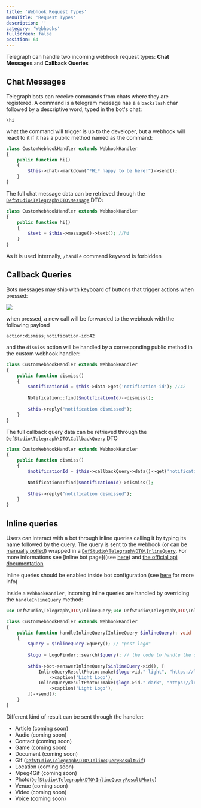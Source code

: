 ```yaml
---
title: 'Webhook Request Types'
menuTitle: 'Request Types'
description: ''
category: 'Webhooks'
fullscreen: false 
position: 64
---
```



Telegraph can handle two incoming webhook request types: **Chat Messages** and **Callback Queries**

## Chat Messages

Telegraph bots can receive commands from chats where they are registered. A command is a telegram message has a a `backslash` char followed by a descriptive word, typed in the bot's chat:

```
\hi
```

what the command will trigger is up to the developer, but a webhook will react to it if it has a public method named as the command:

```php
class CustomWebhookHandler extends WebhookHandler
{
    public function hi()
    {
        $this->chat->markdown("*Hi* happy to be here!")->send();
    }
}
```

The full chat message data can be retrieved through the [`DefStudio\Telegraph\DTO\Message`](webhooks/dto#defstudio-telegraph-dto-message) DTO:

```php
class CustomWebhookHandler extends WebhookHandler
{
    public function hi()
    {
        $text = $this->message()->text(); //hi
    }
}
```

<alert type="alert">As it is used internally, `/handle` command keyword is forbidden</alert>

## Callback Queries

Bots messages may ship with keyboard of buttons that trigger actions when pressed:

<img src="screenshots/keyboard-example.png" />

when pressed, a new call will be forwarded to the webhook with the following payload

```
action:dismiss;notification-id:42
```

and the `dismiss` action will be handled by a corresponding public method in the custom webhook handler:

```php
class CustomWebhookHandler extends WebhookHandler
{
    public function dismiss()
    {
        $notificationId = $this->data->get('notification-id'); //42
        
        Notification::find($notificationId)->dismiss();
        
        $this->reply("notification dismissed");
    }
}
```

The full callback query data can be retrieved through the [`DefStudio\Telegraph\DTO\CallbackQuery`](webhooks/dto#defstudio-telegraph-dto-callback-query) DTO

```php
class CustomWebhookHandler extends WebhookHandler
{
    public function dismiss()
    {
        $notificationId = $this->callbackQuery->data()->get('notification-id'); //42
        
        Notification::find($notificationId)->dismiss();
        
        $this->reply("notification dismissed");
    }
}
```

## Inline queries

Users can interact with a bot through inline queries calling it by typing its name followed by the query. The query is sent to the webhook (or can be [manually polled](webhooks/manual-polling)) wrapped in a [`DefStudio\Telegraph\DTO\InlineQuery`](webhooks/dto#defstudio-telegraph-dto-inline-query). For more informations see [inline bot page]((see [here](https://core.telegram.org/bots/inline)) and [the official api documentation](https://core.telegram.org/bots/api#inline-mode)

<alert type="alert">Inline queries should be enabled inside bot configuration (see [here](https://core.telegram.org/bots/inline) for more info)</alert>

Inside a `WebhookHandler`, incoming inline queries are handled by overriding the `handleInlineQuery` method:

```php
use DefStudio\Telegraph\DTO\InlineQuery;use DefStudio\Telegraph\DTO\InlineQueryResultPhoto;

class CustomWebhookHandler extends WebhookHandler
{
    public function handleInlineQuery(InlineQuery $inlineQuery): void
    {
        $query = $inlineQuery->query(); // "pest logo"
        
        $logo = LogoFinder::search($query); // the code to handle the query. just an example here
        
        $this->bot->answerInlineQuery($inlineQuery->id(), [
            InlineQueryResultPhoto::make($logo->id."-light", "https://logofinder.dev/$logo->id/light.jpg", "https://logofinder.dev/$logo->id/light/thumb.jpg")
                ->caption('Light Logo'),
            InlineQueryResultPhoto::make($logo->id."-dark", "https://logofinder.dev/$logo->id/dark.jpg", "https://logofinder.dev/$logo->id/dark/thumb.jpg")
                ->caption('Light Logo'),
        ])->send();
    }
}
```

Different kind of result can be sent through the handler: 

- Article (coming soon)
- Audio (coming soon)
- Contact (coming soon)
- Game (coming soon)
- Document (coming soon)
- Gif ([`DefStudio\Telegraph\DTO\InlineQueryResultGif`](webhooks/dto#defstudio-telegraph-dto-inline-query-result-gif))
- Location (coming soon)
- Mpeg4Gif (coming soon)
- Photo([`DefStudio\Telegraph\DTO\InlineQueryResultPhoto`](webhooks/dto#defstudio-telegraph-dto-inline-query-result-photo))
- Venue (coming soon)
- Video (coming soon)
- Voice (coming soon)
